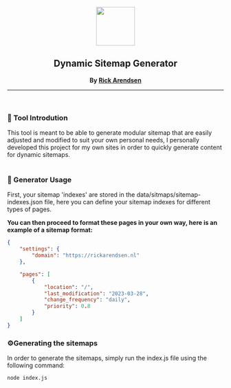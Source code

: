
<p align=center>
<img width=90 height=90 src="https://provider.ams3.cdn.digitaloceanspaces.com/newspaper-solid.gif"/>
</p>

<h2 align="center"><b>Dynamic Sitemap Generator</b></h2>
<p align="center"><b>By <a href="https://github.com/u/rikkertthedeveloper">Rick Arendsen</a></b></p>

<hr>
<br>

### 👋 Tool Introdution
This tool is meant to be able to generate modular sitemap that are easily adjusted and modified to suit your own personal needs, I personally developed this project for my own sites in order to quickly generate content for dynamic sitemaps.
<br>
<br>

### 📙 Generator Usage
First, your sitemap 'indexes' are stored in the data/sitmaps/sitemap-indexes.json file, here you can define your sitemap indexes for different types of pages.

**You can then proceed to format these pages in your own way, here is an example of a sitemap format:**

```json
{
    "settings": {
        "domain": "https://rickarendsen.nl"
    },

    "pages": [
        {
            "location": "/",
            "last_modification": "2023-03-28",
            "change_frequency": "daily",
            "priority": 0.8
        }
    ]
}
```

### ⚙️Generating the sitemaps
In order to generate the sitemaps, simply run the index.js file using the following command:

```sh
node index.js
```
